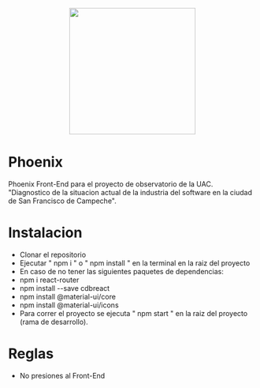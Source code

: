 <p align="center">
 <img src="https://i.imgur.com/HtMFNj8.png" width="256" height="256">
 </p>

# Phoenix

Phoenix Front-End para el proyecto de observatorio de la UAC.<br>
"Diagnostico de la situacion actual de la industria del software en la ciudad de San Francisco de Campeche".

# Instalacion

- Clonar el repositorio
- Ejecutar " npm i " o " npm install " en la terminal en la raiz del proyecto
- En caso de no tener las siguientes paquetes de dependencias:
 - npm i react-router
 - npm install --save cdbreact 
 - npm install @material-ui/core
 - npm install @material-ui/icons
- Para correr el proyecto se ejecuta " npm start " en la raiz del proyecto (rama de desarrollo).

# Reglas

- No presiones al Front-End
